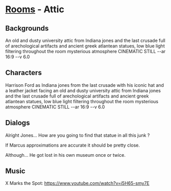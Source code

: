 # [Rooms](../room.md) - Attic

## Backgrounds

An old and dusty university attic from Indiana jones and the last crusade full of arechological artifacts and ancient greek atlantean statues, low blue light filtering throughout the room mysterious atmosphere CINEMATIC STILL --ar 16:9 --v 6.0

## Characters

Harrison Ford as Indiana jones from the last crusade with his iconic hat and a leather jacket facing an old and dusty university attic from Indiana jones and the last crusade full of arechological artifacts and ancient greek atlantean statues, low blue light filtering throughout the room mysterious atmosphere CINEMATIC STILL --ar 16:9 --v 6.0

## Dialogs

Alright Jones... <break time="1.0s" /> How are you going to find that statue in all this junk ?

If Marcus approximations are accurate it should be pretty close.

Although... <break time="1.0s" /> He got lost in his own museum once or twice.

## Music

X Marks the Spot: https://www.youtube.com/watch?v=i5H65-smy7E
